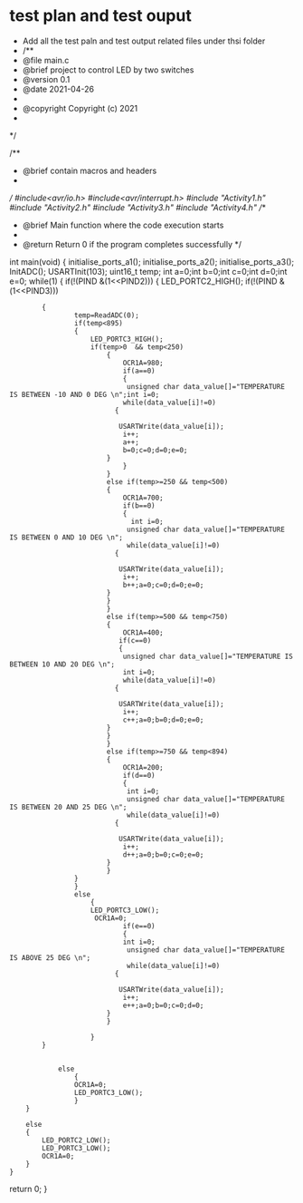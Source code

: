# test plan and test ouput

* Add all the test paln and test output related files under thsi folder
* /**
 * @file main.c
 * @brief project to control LED by two switches
 * @version 0.1
 * @date 2021-04-26
 * 
 * @copyright Copyright (c) 2021
 * 
 */


 /**
  * @brief contain macros and headers
  * 
  */
#include<avr/io.h>
#include<avr/interrupt.h>
#include "Activity1.h"
#include "Activity2.h"
#include "Activity3.h"
#include "Activity4.h"
/**
 * @brief Main function where the code execution starts
 * 
 * @return  Return 0 if the program completes successfully
 */

int main(void)
{
    initialise_ports_a1();
    initialise_ports_a2();
    initialise_ports_a3();
    InitADC();
    USARTInit(103);
    uint16_t temp;
    int a=0;int b=0;int c=0;int d=0;int e=0;
    while(1)
    {
        if(!(PIND &(1<<PIND2)))
        {
            LED_PORTC2_HIGH();
            if(!(PIND &(1<<PIND3)))

            {
                    temp=ReadADC(0);
                    if(temp<895)
                    {
                        LED_PORTC3_HIGH();
                        if(temp>0  && temp<250)
                            {
                                OCR1A=980;
                                if(a==0)
                                {
                                 unsigned char data_value[]="TEMPERATURE IS BETWEEN -10 AND 0 DEG \n";int i=0;
                                while(data_value[i]!=0)
                              {

                               USARTWrite(data_value[i]);
                                i++;
                                a++;
                                b=0;c=0;d=0;e=0;
                            }
                                }
                            }
                            else if(temp>=250 && temp<500)
                            {
                                OCR1A=700;
                                if(b==0)
                                {
                                  int i=0;
                                 unsigned char data_value[]="TEMPERATURE IS BETWEEN 0 AND 10 DEG \n";   
                                 while(data_value[i]!=0)
                              {

                               USARTWrite(data_value[i]);
                                i++;
                                b++;a=0;c=0;d=0;e=0;
                            }
                            }
                            }
                            else if(temp>=500 && temp<750)
                            {
                                OCR1A=400;
                               if(c==0)
                               {
                                unsigned char data_value[]="TEMPERATURE IS BETWEEN 10 AND 20 DEG \n"; 
                                int i=0;   
                                while(data_value[i]!=0)
                              {

                               USARTWrite(data_value[i]);
                                i++;
                                c++;a=0;b=0;d=0;e=0;
                            }
                            }
                            }
                            else if(temp>=750 && temp<894)
                            {
                                OCR1A=200;
                                if(d==0)
                                {
                                 int i=0;
                                 unsigned char data_value[]="TEMPERATURE IS BETWEEN 20 AND 25 DEG \n";
                                 while(data_value[i]!=0)
                              {

                               USARTWrite(data_value[i]);
                                i++;
                                d++;a=0;b=0;c=0;e=0;
                            }
                            }
                    }
                    }
                    else
                        {
                        LED_PORTC3_LOW();
                         OCR1A=0;
                                if(e==0)
                                {
                                int i=0;
                                 unsigned char data_value[]="TEMPERATURE IS ABOVE 25 DEG \n";
                                 while(data_value[i]!=0)
                              {

                               USARTWrite(data_value[i]);
                                i++;
                                e++;a=0;b=0;c=0;d=0;
                            }
                            }

                        }
            }


                else
                    {
                    OCR1A=0;
                    LED_PORTC3_LOW();
                    }
        }

        else
        {
            LED_PORTC2_LOW();
            LED_PORTC3_LOW();
            OCR1A=0;
        }
    }


 return 0;
 }
